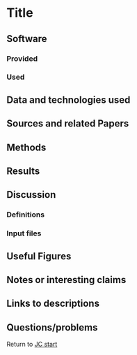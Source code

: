 # Title

## Software 
### Provided
### Used 

## Data and technologies used

## Sources and related Papers

## Methods

## Results

## Discussion



### Definitions

### Input files

## Useful Figures



## Notes or interesting claims

## Links to descriptions

## Questions/problems

Return to [JC start](../../../)
